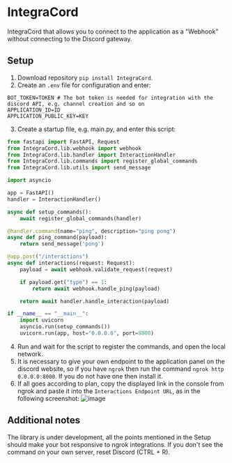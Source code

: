 # IntegraCord

IntegraCord that allows you to connect to the application as a "Webhook" without connecting to the Discord gateway.

## Setup
1. Download repository `pip install IntegraCord`.
2. Create an `.env` file for configuration and enter:
```env
BOT_TOKEN=TOKEN # The bot token is needed for integration with the discord API, e.g. channel creation and so on
APPLICATION_ID=ID
APPLICATION_PUBLIC_KEY=KEY
```
3. Create a startup file, e.g. main.py, and enter this script:
```py
from fastapi import FastAPI, Request
from IntegraCord.lib.webhook import webhook
from IntegraCord.lib.handler import InteractionHandler
from IntegraCord.lib.commands import register_global_commands
from IntegraCord.lib.utils import send_message

import asyncio

app = FastAPI()
handler = InteractionHandler()

async def setup_commands():
    await register_global_commands(handler)

@handler.command(name="ping", description="ping pong")
async def ping_command(payload):
    return send_message('pong')

@app.post("/interactions")
async def interactions(request: Request):
    payload = await webhook.validate_request(request)

    if payload.get("type") == 1:
        return await webhook.handle_ping(payload)

    return await handler.handle_interaction(payload)

if __name__ == "__main__":
    import uvicorn
    asyncio.run(setup_commands())
    uvicorn.run(app, host="0.0.0.0", port=8000)
```
4. Run and wait for the script to register the commands, and open the local network.
5. It is necessary to give your own endpoint to the application panel on the discord website, so if you have `ngrok` then run the command `ngrok http 0.0.0.0:8000`. If you do not have one then install it.
6. If all goes according to plan, copy the displayed link in the console from ngrok and paste it into the `Interactions Endpoint URL`, as in the following screenshot:
![image](https://github.com/user-attachments/assets/d86056ca-c40d-4cdd-8e2a-a2158ca0e71a)

## Additional notes
The library is under development, all the points mentioned in the Setup should make your bot responsive to ngrok integrations. If you don't see the command on your own server, reset Discord (CTRL + R).
